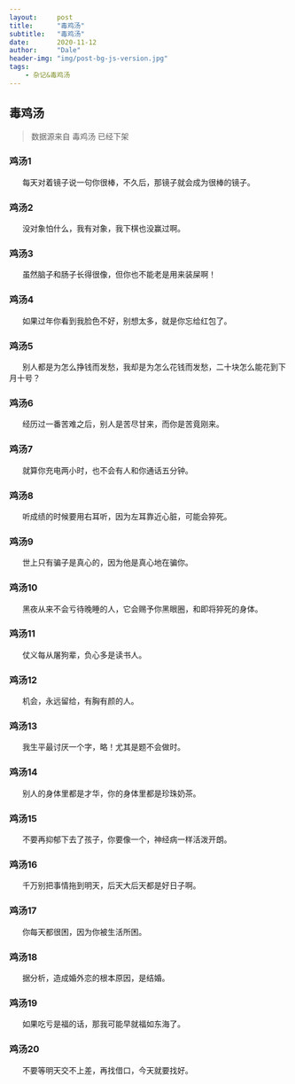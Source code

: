 ```yaml
---
layout:     post
title:      "毒鸡汤"
subtitle:   "毒鸡汤"
date:       2020-11-12
author:     "Dale"
header-img: "img/post-bg-js-version.jpg"
tags:
    - 杂记&毒鸡汤 
---
```


## 毒鸡汤
> 数据源来自 毒鸡汤 已经下架 

### 鸡汤1
&#160;&#160; &#160; &#160;每天对着镜子说一句你很棒，不久后，那镜子就会成为很棒的镜子。

### 鸡汤2
&#160;&#160; &#160; &#160;没对象怕什么，我有对象，我下棋也没赢过啊。

### 鸡汤3
&#160;&#160; &#160; &#160;虽然脑子和肠子长得很像，但你也不能老是用来装屎啊！

### 鸡汤4
&#160;&#160; &#160; &#160;如果过年你看到我脸色不好，别想太多，就是你忘给红包了。

### 鸡汤5
&#160;&#160; &#160; &#160;别人都是为怎么挣钱而发愁，我却是为怎么花钱而发愁，二十块怎么能花到下月十号？

### 鸡汤6
&#160;&#160; &#160; &#160;经历过一番苦难之后，别人是苦尽甘来，而你是苦竟刚来。

### 鸡汤7
&#160;&#160; &#160; &#160;就算你充电两小时，也不会有人和你通话五分钟。

### 鸡汤8
&#160;&#160; &#160; &#160;听成绩的时候要用右耳听，因为左耳靠近心脏，可能会猝死。

### 鸡汤9
&#160;&#160; &#160; &#160;世上只有骗子是真心的，因为他是真心地在骗你。

### 鸡汤10
&#160;&#160; &#160; &#160;黑夜从来不会亏待晚睡的人，它会赐予你黑眼圈，和即将猝死的身体。

### 鸡汤11
&#160;&#160; &#160; &#160;仗义每从屠狗辈，负心多是读书人。

### 鸡汤12
&#160;&#160; &#160; &#160;机会，永远留给，有胸有颜的人。

### 鸡汤13
&#160;&#160; &#160; &#160;我生平最讨厌一个字，略！尤其是题不会做时。

### 鸡汤14
&#160;&#160; &#160; &#160;别人的身体里都是才华，你的身体里都是珍珠奶茶。

### 鸡汤15
&#160;&#160; &#160; &#160;不要再抑郁下去了孩子，你要像一个，神经病一样活泼开朗。

### 鸡汤16
&#160;&#160; &#160; &#160;千万别把事情拖到明天，后天大后天都是好日子啊。

### 鸡汤17
&#160;&#160; &#160; &#160;你每天都很困，因为你被生活所困。

### 鸡汤18
&#160;&#160; &#160; &#160;据分析，造成婚外恋的根本原因，是结婚。

### 鸡汤19
&#160;&#160; &#160; &#160;如果吃亏是福的话，那我可能早就福如东海了。

### 鸡汤20
&#160;&#160; &#160; &#160;不要等明天交不上差，再找借口，今天就要找好。
